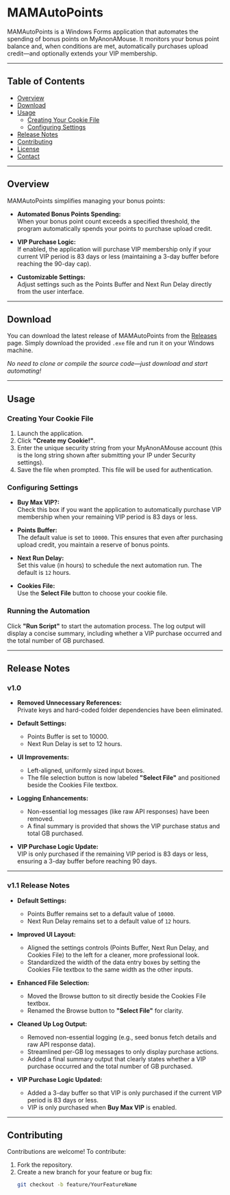 # MAMAutoPoints

MAMAutoPoints is a Windows Forms application that automates the spending of bonus points on MyAnonAMouse. It monitors your bonus point balance and, when conditions are met, automatically purchases upload credit—and optionally extends your VIP membership.

---

## Table of Contents

- [Overview](#overview)
- [Download](#download)
- [Usage](#usage)
  - [Creating Your Cookie File](#creating-your-cookie-file)
  - [Configuring Settings](#configuring-settings)
- [Release Notes](#release-notes)
- [Contributing](#contributing)
- [License](#license)
- [Contact](#contact)

---

## Overview

MAMAutoPoints simplifies managing your bonus points:
- **Automated Bonus Points Spending:**  
  When your bonus point count exceeds a specified threshold, the program automatically spends your points to purchase upload credit.
  
- **VIP Purchase Logic:**  
  If enabled, the application will purchase VIP membership only if your current VIP period is 83 days or less (maintaining a 3-day buffer before reaching the 90-day cap).

- **Customizable Settings:**  
  Adjust settings such as the Points Buffer and Next Run Delay directly from the user interface.

---

## Download

You can download the latest release of MAMAutoPoints from the [Releases](https://github.com/Plungis/MAMAutoPoints/releases) page. Simply download the provided `.exe` file and run it on your Windows machine.

*No need to clone or compile the source code—just download and start automating!*

---

## Usage

### Creating Your Cookie File

1. Launch the application.
2. Click **"Create my Cookie!"**.
3. Enter the unique security string from your MyAnonAMouse account (this is the long string shown after submitting your IP under Security settings).
4. Save the file when prompted. This file will be used for authentication.

### Configuring Settings

- **Buy Max VIP?:**  
  Check this box if you want the application to automatically purchase VIP membership when your remaining VIP period is 83 days or less.

- **Points Buffer:**  
  The default value is set to `10000`. This ensures that even after purchasing upload credit, you maintain a reserve of bonus points.

- **Next Run Delay:**  
  Set this value (in hours) to schedule the next automation run. The default is `12` hours.

- **Cookies File:**  
  Use the **Select File** button to choose your cookie file.

### Running the Automation

Click **"Run Script"** to start the automation process. The log output will display a concise summary, including whether a VIP purchase occurred and the total number of GB purchased.

---

## Release Notes

### v1.0

- **Removed Unnecessary References:**  
  Private keys and hard-coded folder dependencies have been eliminated.

- **Default Settings:**  
  - Points Buffer is set to 10000.
  - Next Run Delay is set to 12 hours.

- **UI Improvements:**  
  - Left-aligned, uniformly sized input boxes.
  - The file selection button is now labeled **"Select File"** and positioned beside the Cookies File textbox.

- **Logging Enhancements:**  
  - Non-essential log messages (like raw API responses) have been removed.
  - A final summary is provided that shows the VIP purchase status and total GB purchased.

- **VIP Purchase Logic Update:**  
  VIP is only purchased if the remaining VIP period is 83 days or less, ensuring a 3-day buffer before reaching 90 days.

---

### v1.1 Release Notes

- **Default Settings:**  
  - Points Buffer remains set to a default value of `10000`.
  - Next Run Delay remains set to a default value of `12` hours.

- **Improved UI Layout:**  
  - Aligned the settings controls (Points Buffer, Next Run Delay, and Cookies File) to the left for a cleaner, more professional look.
  - Standardized the width of the data entry boxes by setting the Cookies File textbox to the same width as the other inputs.

- **Enhanced File Selection:**  
  - Moved the Browse button to sit directly beside the Cookies File textbox.
  - Renamed the Browse button to **"Select File"** for clarity.

- **Cleaned Up Log Output:**  
  - Removed non-essential logging (e.g., seed bonus fetch details and raw API response data).
  - Streamlined per-GB log messages to only display purchase actions.
  - Added a final summary output that clearly states whether a VIP purchase occurred and the total number of GB purchased.

- **VIP Purchase Logic Updated:**  
  - Added a 3-day buffer so that VIP is only purchased if the current VIP period is 83 days or less.
  - VIP is only purchased when **Buy Max VIP** is enabled.

---

## Contributing

Contributions are welcome! To contribute:

1. Fork the repository.
2. Create a new branch for your feature or bug fix:
   ```bash
   git checkout -b feature/YourFeatureName
